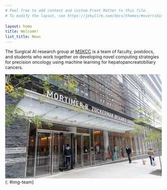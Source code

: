 ```yaml
---
# Feel free to add content and custom Front Matter to this file.
# To modify the layout, see https://jekyllrb.com/docs/themes/#overriding-theme-defaults

layout: home
title: Welcome!
list_title: News
---
```


The Surgical AI research group at <a href="https://www.mskcc.org/">MSKCC</a> is a team of faculty, postdocs, and students who work together on developing novel computing strategies for precision oncology using machine learning for hepatopancreatobiliary cancers. 


![Surgical AI research group](img/zuck.png){: #img-team}

